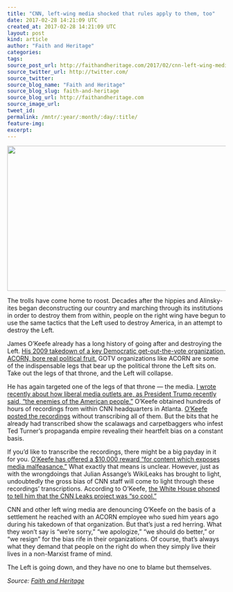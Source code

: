 ```yaml
---
title: "CNN, left-wing media shocked that rules apply to them, too"
date: 2017-02-28 14:21:09 UTC
created_at: 2017-02-28 14:21:09 UTC
layout: post
kind: article
author: "Faith and Heritage"
categories: 
tags: 
source_post_url: http://faithandheritage.com/2017/02/cnn-left-wing-media-shocked-that-rules-apply-to-them-too/
source_twitter_url: http://twitter.com/
source_twitter: 
source_blog_name: "Faith and Heritage"
source_blog_slug: faith-and-heritage
source_blog_url: http://faithandheritage.com
source_image_url: 
tweet_id:
permalink: /mntr/:year/:month/:day/:title/
feature-img: 
excerpt:
---
```

<p><img class="aligncenter size-full wp-image-10882" src="http://faithandheritage.com/wp-content/uploads/2017/02/CNN-James-OKeefe-ACORN-CNN-Leaks-WikiLeaks-Julian-Assange-Fake-News-Lying-Press-Lugenpresse.jpg" alt="" width="640" height="334"></p>
<p>The trolls have come home to roost. Decades after the hippies and Alinsky-ites began deconstructing our country and marching through its institutions in order to destroy them from within, people on the right wing have begun to use the same tactics that the Left used to destroy America, in an attempt to destroy the Left.</p>
<p>James O’Keefe already has a long history of going after and destroying the Left. <a href="http://projectveritas.com/acorn/">His 2009 takedown of a key Democratic get-out-the-vote organization, ACORN, bore real political fruit.</a> GOTV organizations like ACORN are some of the indispensable legs that bear up the political throne the Left sits on. Take out the legs of that throne, and the Left will collapse.</p>
<p>He has again targeted one of the legs of that throne — the media. <a href="http://faithandheritage.com/2017/02/enemies-of-the-american-people/">I wrote recently about how liberal media outlets are, as President Trump recently said, “the enemies of the American people.”</a> O’Keefe obtained hundreds of hours of recordings from within CNN headquarters in Atlanta. <a href="http://cnnleaks.com/">O’Keefe posted the recordings</a> without transcribing all of them. But the bits that he already had transcribed show the scalawags and carpetbaggers who infest Ted Turner’s propaganda empire revealing their heartfelt bias on a constant basis.</p>
<p>If you’d like to transcribe the recordings, there might be a big payday in it for you. <a href="http://veritaslive.com/02-23-2017/project-veritas-releases-over-100-hours-of-audio-from-inside-cnn.html">O’Keefe has offered a $10,000 reward “for content which exposes media malfeasance.”</a> What exactly that means is unclear. However, just as with the wrongdoings that Julian Assange’s WikiLeaks has brought to light, undoubtedly the gross bias of CNN staff will come to light through these recordings’ transcriptions. According to O’Keefe, <a href="http://www.infowars.com/white-house-on-okeefe-cnn-leaks-so-cool/">the White House phoned to tell him that the CNN Leaks project was “so cool.”</a></p>
<p>CNN and other left wing media are denouncing O’Keefe on the basis of a settlement he reached with an ACORN employee who sued him years ago during his takedown of that organization. But that’s just a red herring. What they won’t say is “we’re sorry,” “we apologize,” “we should do better,” or “we resign” for the bias rife in their organizations. Of course, that’s always what they demand that people on the right do when they simply live their lives in a non-Marxist frame of mind.</p>
<p>The Left is going down, and they have no one to blame but themselves.</p><div class="">
    <i>Source: <a href="http://faithandheritage.com">Faith and Heritage</a></i>
</div>
